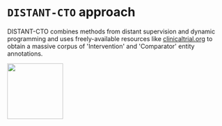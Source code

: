 # `DISTANT-CTO` approach

DISTANT-CTO combines methods from distant supervision and dynamic programming and uses freely-available resources like [clinicaltrial.org](https://clinicaltrials.gov/) to obtain a massive corpus of 'Intervention' and 'Comparator' entity annotations.

<img src="https://github.com/anjani-dhrangadhariya/distant-cto/blob/main/Data/candidategenerationcolor_cmyk.jpeg" width="128"/>
